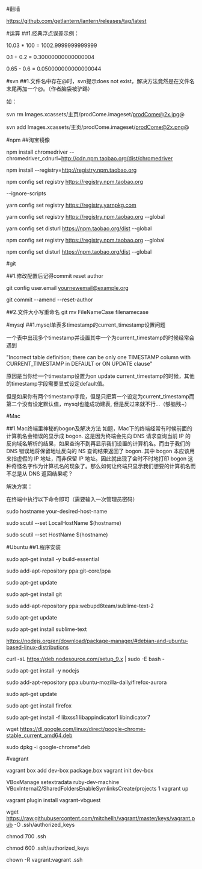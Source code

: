#翻墙

https://github.com/getlantern/lantern/releases/tag/latest

#运算
##1.经典浮点误差示例：

10.03 * 100 = 1002.9999999999999

0.1 + 0.2 = 0.30000000000000004

0.65 - 0.6 = 0.050000000000000044

#svn
##1.文件名中存在@时，svn提示does not exist，解决方法竟然是在文件名末尾再加一个@。（作者脑袋被驴踢）

如：

svn rm Images.xcassets/主页/prodCome.imageset/prodCome@2x.jpg@

svn add Images.xcassets/主页/prodCome.imageset/prodCome@2x.png@

#npm
##淘宝镜像

npm install chromedriver --chromedriver_cdnurl=http://cdn.npm.taobao.org/dist/chromedriver

npm install --registry=http://registry.npm.taobao.org

npm config set registry https://registry.npm.taobao.org

--ignore-scripts

yarn config set registry https://registry.yarnpkg.com

yarn config set registry https://registry.npm.taobao.org --global

yarn config set disturl https://npm.taobao.org/dist --global

npm config set registry https://registry.npm.taobao.org --global

npm config set disturl https://npm.taobao.org/dist --global

#git

##1.修改配置后记得commit reset author

git config user.email yournewemail@example.org

git commit --amend --reset-author

##2.文件大小写重命名
git mv FileNameCase filenamecase

#mysql
##1.mysql单表多timestamp的current_timestamp设置问题

一个表中出现多个timestamp并设置其中一个为current_timestamp的时候经常会遇到

"Incorrect table definition; there can be only one TIMESTAMP column with CURRENT_TIMESTAMP in DEFAULT or ON UPDATE clause"

原因是当你给一个timestamp设置为on update current_timestamp的时候，其他的timestamp字段需要显式设定default值。

但是如果你有两个timestamp字段，但是只把第一个设定为current_timestamp而第二个没有设定默认值，mysql也能成功建表, 但是反过来就不行...（够脑残~）

#Mac

##1.Mac终端里神秘的bogon及解决方法
如题，Mac下的终端经常有时候前面的计算机名会错误的显示成 bogon. 这是因为终端会先向 DNS 请求查询当前 IP 的反向域名解析的结果，如果查询不到再显示我们设置的计算机名。而由于我们的 DNS 错误地将保留地址反向的 NS 查询结果返回了 bogon. 其中 bogon 本应该用来指虚假的 IP 地址，而非保留 IP 地址。因此就出现了会时不时地打印 bogon 这种奇怪名字作为计算机名的现象了。那么如何让终端只显示我们想要的计算机名而不总是从 DNS 返回结果呢？

解决方案：

在终端中执行以下命令即可（需要输入一次管理员密码）

sudo hostname your-desired-host-name

sudo scutil --set LocalHostName $(hostname)

sudo scutil --set HostName $(hostname)

#Ubuntu
##1.程序安装

sudo apt-get install -y build-essential

sudo add-apt-repository ppa:git-core/ppa

sudo apt-get update

sudo apt-get install git

sudo add-apt-repository ppa:webupd8team/sublime-text-2

sudo apt-get update

sudo apt-get install sublime-text

https://nodejs.org/en/download/package-manager/#debian-and-ubuntu-based-linux-distributions

curl -sL https://deb.nodesource.com/setup_9.x | sudo -E bash -

sudo apt-get install -y nodejs

sudo add-apt-repository ppa:ubuntu-mozilla-daily/firefox-aurora

sudo apt-get update

sudo apt-get install firefox

sudo apt-get install -f libxss1 libappindicator1 libindicator7

wget https://dl.google.com/linux/direct/google-chrome-stable_current_amd64.deb

sudo dpkg -i google-chrome*.deb

#vagrant

vagrant box add dev-box package.box
vagrant init dev-box

VBoxManage setextradata ruby-dev-machine VBoxInternal2/SharedFoldersEnableSymlinksCreate/projects 1
vagrant up

vagrant plugin install vagrant-vbguest

wget https://raw.githubusercontent.com/mitchellh/vagrant/master/keys/vagrant.pub -O .ssh/authorized_keys

chmod 700 .ssh

chmod 600 .ssh/authorized_keys

chown -R vagrant:vagrant .ssh